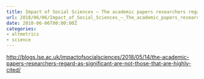 ```yaml
---
title: Impact of Social Sciences – The academic papers researchers regard as significant are not those that are highly cited
url: 2018/06/06/Impact_of_Social_Sciences_–_The_academic_papers_researchers_regard_as_significant_are_not_those_that_are_highly_cited/
date: 2018-06-06T00:00:00Z
categories:
- altmetrics
- science
---
```



<a href=http://blogs.lse.ac.uk/impactofsocialsciences/2018/05/14/the-academic-papers-researchers-regard-as-significant-are-not-those-that-are-highly-cited/>http://blogs.lse.ac.uk/impactofsocialsciences/2018/05/14/the-academic-papers-researchers-regard-as-significant-are-not-those-that-are-highly-cited/</a>